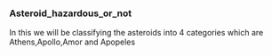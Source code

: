 ### Asteroid_hazardous_or_not
In this we will be classifying the asteroids into 4 categories which are Athens,Apollo,Amor and Apopeles
